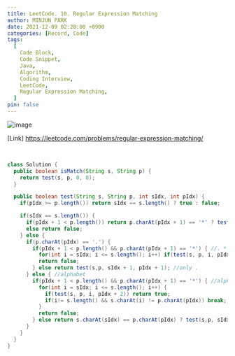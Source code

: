 ```yaml
---
title: LeetCode. 10. Regular Expression Matching
author: MINJUN PARK
date: 2021-12-09 02:28:00 +0900
categories: [Record, Code]
tags:
  [
    Code Block,
    Code Snippet,
    Java,
    Algorithm,
    Coding Interview,
    LeetCode,
    Regular Expression Matching,
  ]
pin: false
---
```


![image](https://user-images.githubusercontent.com/55131164/145254955-a7c69c7c-5c8f-4243-a456-bb069e4fdf4d.png)

[Link] <https://leetcode.com/problems/regular-expression-matching/>

<br>

```java
class Solution {
  public boolean isMatch(String s, String p) {
    return test(s, p, 0, 0);
  }

  public boolean test(String s, String p, int sIdx, int pIdx) {
    if(pIdx >= p.length()) return sIdx == s.length() ? true : false;

    if(sIdx == s.length()) {
      if(pIdx + 1 < p.length()) return p.charAt(pIdx + 1) == '*' ? test(s, p, sIdx, pIdx + 2) : false;
      else return false;
    } else {
      if(p.charAt(pIdx) == '.') {
        if(pIdx + 1 < p.length() && p.charAt(pIdx + 1) == '*') { //. *
          for(int i = sIdx; i <= s.length(); i++) if(test(s, p, i, pIdx + 2)) return true;
          return false;
        } else return test(s,p, sIdx + 1, pIdx + 1); //only .
      } else { //alphabet
        if(pIdx + 1 < p.length() && p.charAt(pIdx + 1) == '*') { //alphabet *
          for(int i = sIdx; i <= s.length(); i++) {
            if(test(s, p, i, pIdx + 2)) return true;
            if(i!= s.length() && s.charAt(i) != p.charAt(pIdx)) break;
          }
          return false;
        } else return s.charAt(sIdx) == p.charAt(pIdx) ? test(s,p, sIdx + 1, pIdx + 1) : false;
      }
    }
  }
}
```
